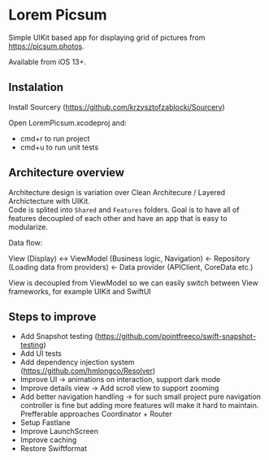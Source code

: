 # Lorem Picsum 
Simple UIKit based app for displaying grid of pictures from https://picsum.photos.

Available from iOS 13+.

## Instalation

Install Sourcery (https://github.com/krzysztofzablocki/Sourcery)

Open LoremPicsum.xcodeproj and:  
* cmd+r to run project
* cmd+u to run unit tests

## Architecture overview

Architecture design is variation over Clean Architecure / Layered Archictecture with UIKit.  
Code is splited into `Shared` and `Features` folders. Goal is to have all of features decoupled of each other and have an app that is easy to modularize.

Data flow:

View (Display) <-> ViewModel (Business logic, Navigation) <- Repository (Loading data from providers) <- Data provider (APIClient, CoreData etc.)

View is decoupled from ViewModel so we can easily switch between View frameworks, for example UIKit and SwiftUI

## Steps to improve

* Add Snapshot testing (https://github.com/pointfreeco/swift-snapshot-testing)
* Add UI tests
* Add dependency injection system (https://github.com/hmlongco/Resolver)
* Improve UI -> animations on interaction, support dark mode 
* Improve details view -> Add scroll view to support zooming
* Add better navigation handling -> for such small project pure navigation controller is fine but adding more features will make it hard to maintain. Prefferable approaches Coordinator + Router
* Setup Fastlane
* Improve LaunchScreen
* Improve caching
* Restore Swiftformat
  
